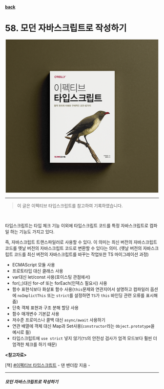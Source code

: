 #### [back](../../../README.md) &nbsp;&nbsp; 

# 58. 모던 자바스크립트로 작성하기

<p align="center" style="width:500px; margin: 0 auto">
    <img src="../../image/main.png">
</p>

---

> 이 글은 이펙티브 타입스크립트를 참고하여 기록하였습니다.
<br>

타입스크립트는 타입 체크 기능 이외에 타입스크립트 코드를 특정 자바스크립트로 컴파일 하는 기능도 가지고 있다. 

 즉, 자바스크립트 트랜스파일러로 사용할 수 있다. 이 의미는 최신 버전의 자바스크립트 코드를 옛날 버전의 자바스크립트 코드로 변환할 수 있다는 의미. (옛날 버전의 자바스크립트 코드를 최신 버전의 자바스크립트를 바꾸는 작업또한 TS 마이그레이션 과정)

- ECMAScript 모듈 사용
- 프로토타입 대신 클래스 사용
- var대신 let/const 사용(호이스팅 관점에서)
- for(;;)대신 for-of 또는 forEach(인덱스 필요시) 사용
- 함수 표현식보다 화살표 함수 사용(`this`문제와 연관지어서 설명하고 컴파일러 옵션에 `noImplictThis` 또는 `strict`를 설정하면 `TS`가 `this` 바인딩 관련 오류를 표시해줌)
- 단축 객체 표현과 구조 분해 할당 사용
- 함수 매개변수 기본값 사용
- 저수준 프로미스나 콜백 대신 `async/await` 사용하기
- 연관 배열에 객체 대신 Map과 Set사용(`constructor`라는 `Object.prototype`을 예시로 듦)
- 타입스크립트에 `use strict` 넣지 않기(`TS`의 안전성 검사가 엄격 모드보다 훨씬 더 엄격한 체크를 하기 때문)

<strong><참고자료></strong>

[책] [#이펙티브 타입스크립트][effective-typescript] - 댄 밴더캄 지음 -

---

##### 모던 자바스크립트로 작성하기

[effective-typescript]: https://www.aladin.co.kr/shop/wproduct.aspx?ItemId=273193135&start=slayer
[sangcho]: https://github.com/SangchoKim
[taeHyen]: https://github.com/rlaxogus0517
[kangHyen]: https://github.com/bebekh1216
[sumin]: https://github.com/ttumzzi
